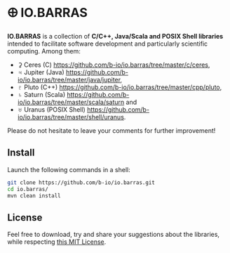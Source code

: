 # 🜨 IO.BARRAS

**IO.BARRAS** is a collection of **C/C++, Java/Scala and POSIX Shell libraries** intended to
facilitate software development and particularly scientific computing.
Among them:

  * ⚳ Ceres (C) <https://github.com/b-io/io.barras/tree/master/c/ceres>,
  * ♃ Jupiter (Java) <https://github.com/b-io/io.barras/tree/master/java/jupiter>,
  * ♇ Pluto (C++) <https://github.com/b-io/io.barras/tree/master/cpp/pluto>,
  * ♄ Saturn (Scala) <https://github.com/b-io/io.barras/tree/master/scala/saturn> and
  * ♅ Uranus (POSIX Shell) <https://github.com/b-io/io.barras/tree/master/shell/uranus>.

Please do not hesitate to leave your comments for further improvement!


## Install

Launch the following commands in a shell:
~~~bash
git clone https://github.com/b-io/io.barras.git
cd io.barras/
mvn clean install
~~~


## License

Feel free to download, try and share your suggestions about the libraries,
while respecting [this MIT License][license].

[license]: <LICENSE>
